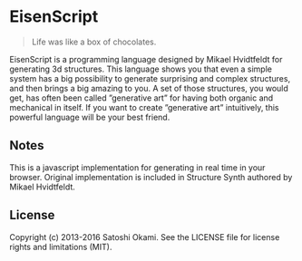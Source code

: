 <h1 class="massive-header -with-tagline" id="EisenScript">EisenScript</h1>

> Life was like a box of chocolates.

EisenScript is a programming language designed by Mikael Hvidtfeldt for generating 3d structures.
This language shows you that even a simple system has a big possibility to generate surprising
and complex structures, and then brings a big amazing to you. A set of those structures, you would
get, has often been called ”generative art” for having both organic and mechanical in itself.
If you want to create ”generative art” intuitively, this powerful language will be your best friend.

## Notes

This is a javascript implementation for generating in real time in your browser.
Original implementation is included in Structure Synth authored by Mikael Hvidtfeldt.

## License

Copyright (c) 2013-2016 Satoshi Okami. See the LICENSE file for license rights and limitations (MIT).
